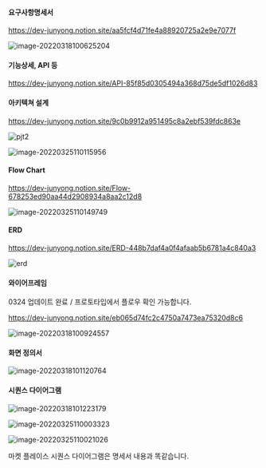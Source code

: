 #### 요구사항명세서

https://dev-junyong.notion.site/aa5fcf4d71fe4a88920725a2e9e7077f



![image-20220318100625204](Output.assets/image-20220318100625204.png)



#### 기능상세, API 등

https://dev-junyong.notion.site/API-85f85d0305494a368d75de5df1026d83





#### 아키텍쳐 설계

https://dev-junyong.notion.site/9c0b9912a951495c8a2ebf539fdc863e

![pjt2](Output.assets/pjt2-16475660018494.png)

![image-20220325110115956](Output.assets/image-20220325110115956-16481736772173.png)



#### Flow Chart

https://dev-junyong.notion.site/Flow-678253ed90aa44d2908934a8aa2c12d8

![image-20220325110149749](Output.assets/image-20220325110149749.png)



#### ERD

https://dev-junyong.notion.site/ERD-448b7daf4a0f4afaab5b6781a4c840a3

![erd](Output.assets/erd.png)



#### 와이어프레임

0324 업데이트 완료 / 프로토타입에서 플로우 확인 가능합니다.

https://dev-junyong.notion.site/eb065d74fc2c4750a7473ea75320d8c6

![image-20220318100924557](Output.assets/image-20220318100924557-16475657665401.png)





#### 화면 정의서

![image-20220318101120764](Output.assets/image-20220318101120764-16475658822772.png)





#### 시퀀스 다이어그램

![image-20220318101223179](Output.assets/image-20220318101223179-16475659452263.png)

![image-20220325110003323](Output.assets/image-20220325110003323-16481736051151.png)

![image-20220325110021026](Output.assets/image-20220325110021026-16481736221072.png)

마켓 플레이스 시퀀스 다이어그램은 명세서 내용과 똑같습니다.